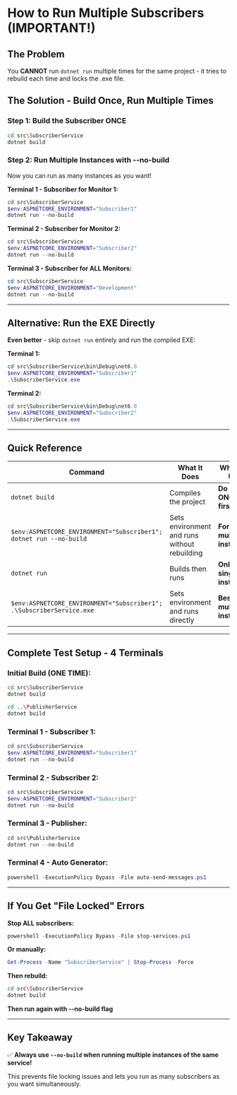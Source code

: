 # How to Run Multiple Subscribers (IMPORTANT!)

## The Problem

You **CANNOT** run `dotnet run` multiple times for the same project - it tries to rebuild each time and locks the .exe file.

## The Solution - Build Once, Run Multiple Times

### Step 1: Build the Subscriber ONCE
```bash
cd src\SubscriberService
dotnet build
```

### Step 2: Run Multiple Instances with --no-build

Now you can run as many instances as you want!

**Terminal 1 - Subscriber for Monitor 1:**
```powershell
cd src\SubscriberService
$env:ASPNETCORE_ENVIRONMENT="Subscriber1"
dotnet run --no-build
```

**Terminal 2 - Subscriber for Monitor 2:**
```powershell
cd src\SubscriberService
$env:ASPNETCORE_ENVIRONMENT="Subscriber2"
dotnet run --no-build
```

**Terminal 3 - Subscriber for ALL Monitors:**
```powershell
cd src\SubscriberService
$env:ASPNETCORE_ENVIRONMENT="Development"
dotnet run --no-build
```

---

## Alternative: Run the EXE Directly

**Even better** - skip `dotnet run` entirely and run the compiled EXE:

**Terminal 1:**
```powershell
cd src\SubscriberService\bin\Debug\net6.0
$env:ASPNETCORE_ENVIRONMENT="Subscriber1"
.\SubscriberService.exe
```

**Terminal 2:**
```powershell
cd src\SubscriberService\bin\Debug\net6.0
$env:ASPNETCORE_ENVIRONMENT="Subscriber2"
.\SubscriberService.exe
```

---

## Quick Reference

| Command | What It Does | When To Use |
|---------|-------------|-------------|
| `dotnet build` | Compiles the project | **Do this ONCE first** |
| `$env:ASPNETCORE_ENVIRONMENT="Subscriber1"; dotnet run --no-build` | Sets environment and runs without rebuilding | **For multiple instances** |
| `dotnet run` | Builds then runs | **Only for single instance** |
| `$env:ASPNETCORE_ENVIRONMENT="Subscriber1"; .\SubscriberService.exe` | Sets environment and runs directly | **Best for multiple instances** |

---

## Complete Test Setup - 4 Terminals

### Initial Build (ONE TIME):
```bash
cd src\SubscriberService
dotnet build

cd ..\PublisherService
dotnet build
```

### Terminal 1 - Subscriber 1:
```powershell
cd src\SubscriberService
$env:ASPNETCORE_ENVIRONMENT="Subscriber1"
dotnet run --no-build
```

### Terminal 2 - Subscriber 2:
```powershell
cd src\SubscriberService
$env:ASPNETCORE_ENVIRONMENT="Subscriber2"
dotnet run --no-build
```

### Terminal 3 - Publisher:
```powershell
cd src\PublisherService
dotnet run --no-build
```

### Terminal 4 - Auto Generator:
```powershell
powershell -ExecutionPolicy Bypass -File auto-send-messages.ps1
```

---

## If You Get "File Locked" Errors

**Stop ALL subscribers:**
```powershell
powershell -ExecutionPolicy Bypass -File stop-services.ps1
```

**Or manually:**
```powershell
Get-Process -Name "SubscriberService" | Stop-Process -Force
```

**Then rebuild:**
```bash
cd src\SubscriberService
dotnet build
```

**Then run again with --no-build flag**

---

## Key Takeaway

✅ **Always use `--no-build` when running multiple instances of the same service!**

This prevents file locking issues and lets you run as many subscribers as you want simultaneously.
